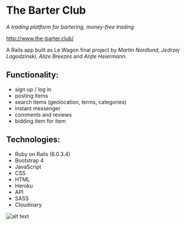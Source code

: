 # The Barter Club
*A trading platform for bartering, money-free trading*

http://www.the-barter.club/

A Rails app built as Le Wagon final project by *Martin Nordlund, Jedrzej Lagodzinski, Alize Breezes* and *Anjte Heiermann*.

## Functionality:
- sign up / log in
- posting items
- search items (geolocation, terms, categories)
- instant messenger
- comments and reviews
- bidding item for item

## Technologies:
- Ruby on Rails (6.0.3.4)
- Bootstrap 4
- JavaScript
- CSS
- HTML
- Heroku
- API
- SASS
- Cloudinary



![alt text](https://mockuphone.com/upload/581e5f3b6b1468234b56b15dc567dacc/iphone12promaxgraphite/iphone12promaxgraphite_portrait.png)
